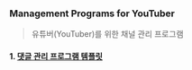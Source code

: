 ### Management Programs for YouTuber

> 유튜버(YouTuber)를 위한 채널 관리 프로그램

#### 1. [댓글 관리 프로그램 템플릿](/Comment_Management_Template_(YouTube_Data_API).ipynb)
